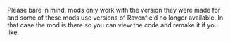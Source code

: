 Please bare in mind, mods only work with the version they were made for and some of these mods use versions of Ravenfield no longer available. In that case the mod is there so you can view the code and remake it if you like.